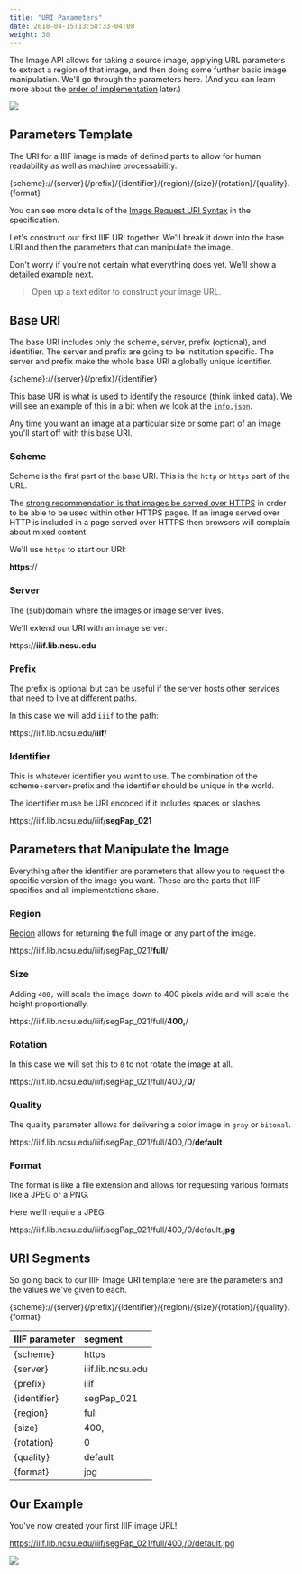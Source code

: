 ```yaml
---
title: "URI Parameters"
date: 2018-04-15T13:58:33-04:00
weight: 30
---
```


The Image API allows for taking a source image, applying URL parameters to extract a region of that image, and then doing some further basic image manipulation. We'll go through the parameters here. (And you can learn more about the [order of implementation](order-of-implementation.md) later.)

![](../assets/images/transformation.png)

## Parameters Template

The URI for a IIIF image is made of defined parts to allow for human readability as well as machine processability.

<div class="alert">{scheme}://{server}{/prefix}/{identifier}/{region}/{size}/{rotation}/{quality}.{format}</div>

You can see more details of the [Image Request URI Syntax](http://iiif.io/api/image/2.1/#image-request-uri-syntax) in the specification.

Let's construct our first IIIF URI together. We'll break it down into the base URI and then the parameters that can manipulate the image.

 Don't worry if you're not certain what everything does yet. We'll show a detailed example next.

> Open up a text editor to construct your image URL.

## Base URI

The base URI includes only the scheme, server, prefix (optional), and identifier. The server and prefix are going to be institution specific. The server and prefix make the whole base URI a globally unique identifier.

<div class="alert">{scheme}://{server}{/prefix}/{identifier}</div>

This base URI is what is used to identify the resource (think linked data). We will see an example of this in a bit when we look at the [`info.json`](info.md).

Any time you want an image at a particular size or some part of an image you'll start off with this base URI.

### Scheme

Scheme is the first part of the base URI. This is the `http` or `https` part of the URL.

The [strong recommendation is that images be served over HTTPS](../bonus/https.md) in order to be able to be used within other HTTPS pages. If an image served over HTTP is included in a page served over HTTPS then browsers will complain about mixed content.

We'll use `https` to start our URI:
<div class="alert"><strong>https</strong>://</div>

### Server

The (sub)domain where the images or image server lives.
<!-- #doing:0 start here -->
We'll extend our URI with an image server:

<div class="alert">https://<strong>iiif.lib.ncsu.edu</strong></div>

### Prefix

The prefix is optional but can be useful if the server hosts other services that need to live at different paths.

In this case we will add `iiif` to the path:
<div class="alert">https://iiif.lib.ncsu.edu/<strong>iiif</strong>/</div>

### Identifier

This is whatever identifier you want to use. The combination of the scheme+server+prefix and the identifier should be unique in the world.

The identifier muse be URI encoded if it includes spaces or slashes. <!-- (which you should probably not be adding to identifiers in any case) -->

<div class="alert">https://iiif.lib.ncsu.edu/iiif/<strong>segPap_021</strong></div>

## Parameters that Manipulate the Image

Everything after the identifier are parameters that allow you to request the specific version of the image you want. These are the parts that IIIF specifies and all implementations share.

### Region

[Region](http://iiif.io/api/image/2.1/#region) allows for returning the full image or any part of the image.

<div class="alert">https://iiif.lib.ncsu.edu/iiif/segPap_021/<strong>full</strong>/</div>

### Size

Adding `400,` will scale the image down to 400 pixels wide and will scale the height proportionally.

<div class="alert">https://iiif.lib.ncsu.edu/iiif/segPap_021/full/<strong>400,</strong>/</div>

### Rotation

In this case we will set this to `0` to not rotate the image at all.

<div class="alert">https://iiif.lib.ncsu.edu/iiif/segPap_021/full/400,/<strong>0</strong>/</div>

### Quality

The quality parameter allows for delivering a color image in `gray` or `bitonal`.

<div class="alert">https://iiif.lib.ncsu.edu/iiif/segPap_021/full/400,/0/<strong>default</strong></div>

### Format

The format is like a file extension and allows for requesting various formats like a JPEG or a PNG.

Here we'll require a JPEG:

<div class="alert">https://iiif.lib.ncsu.edu/iiif/segPap_021/full/400,/0/default.<strong>jpg</strong></div>

## URI Segments

So going back to our IIIF Image URI template here are the parameters and the values we've given to each.

<div class="alert">{scheme}://{server}{/prefix}/{identifier}/{region}/{size}/{rotation}/{quality}.{format}</div>

| IIIF parameter | segment           |
|:---------------|:------------------|
| {scheme}       | https             |
| {server}       | iiif.lib.ncsu.edu |
| {prefix}       | iiif              |
| {identifier}   | segPap_021        |
| {region}       | full              |
| {size}         | 400,              |
| {rotation}     | 0                 |
| {quality}      | default           |
| {format}       | jpg               |

## Our Example

You've now created your first IIIF image URL!

https://iiif.lib.ncsu.edu/iiif/segPap_021/full/400,/0/default.jpg

![](https://iiif.lib.ncsu.edu/iiif/segPap_021/full/400,/0/default.jpg)
